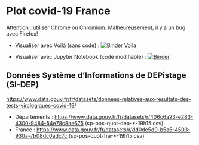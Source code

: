 # Plot covid-19 France

Attention : utiliser Chrome ou Chromium. Malheureusement, il y a un bug avec Firefox!

- Visualiser avec Voilà (sans code) :
[![Binder Voila](https://mybinder.org/badge_logo.svg)](https://mybinder.org/v2/gh/paugier/plot-covid19/master?urlpath=%2Fvoila%2Frender%2Fplot_covid19.ipynb)

- Visualiser avec Jupyter Notebook (code modifiable) :
[![Binder](https://mybinder.org/badge_logo.svg)](https://mybinder.org/v2/gh/paugier/plot-covid19/master?filepath=plot_covid19.ipynb)

## Données Système d’Informations de DEPistage (SI-DEP)

https://www.data.gouv.fr/fr/datasets/donnees-relatives-aux-resultats-des-tests-virologiques-covid-19/

- Départements : https://www.data.gouv.fr/fr/datasets/r/406c6a23-e283-4300-9484-54e78c8ae675 (sp-pos-quot-dep-*-19h15.csv)
- France : https://www.data.gouv.fr/fr/datasets/r/dd0de5d9-b5a5-4503-930a-7b08dc0adc7c (sp-pos-quot-fra-*-19h15.csv)
